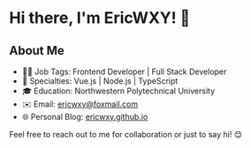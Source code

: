 # Hi there, I'm EricWXY! 👋

## About Me

- 👨‍💻 Job Tags: Frontend Developer | Full Stack Developer
- 🚀 Specialties: Vue.js | Node.js | TypeScript
- 🎓 Education: Northwestern Polytechnical University
- ✉️ Email: ericwxy@foxmail.com
- 🌐 Personal Blog: [ericwxy.github.io](https://ericwxy.github.io/)

<!--
## Languages and Tools

- Frontend: HTML | CSS | JavaScript | Vue.js | ...
- Backend: Node.js | Express.js | ...
- Database: MongoDB | MySQL | ...
- DevOps: Docker | Kubernetes | ...
- Tools: Git | VS Code | ...

## Projects

- 🌟 Project 1: [Project Name](link) - Brief description.
- 🌟 Project 2: [Project Name](link) - Brief description.
- 🌟 Project 3: [Project Name](link) - Brief description.
-->


Feel free to reach out to me for collaboration or just to say hi! 😊

